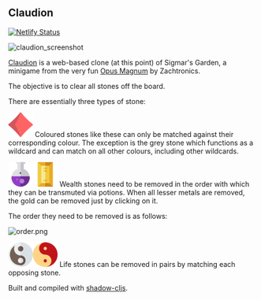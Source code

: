 ## **Claudion**

[![Netlify Status](https://api.netlify.com/api/v1/badges/b8d09be4-e7e7-4106-a3c9-7b90ec0a567d/deploy-status)](https://app.netlify.com/sites/claudion/deploys)


![claudion_screenshot](https://user-images.githubusercontent.com/30610148/97768692-14ddb900-1b79-11eb-8e49-d1ee8eabcce2.png)

[Claudion](https://claudion.netlify.app/) is a web-based clone (at this point) of Sigmar's Garden, a minigame from the very fun [Opus Magnum](http://www.zachtronics.com/opus-magnum/) by Zachtronics.

The objective is to clear all stones off the board. 

There are essentially three types of stone:

<img src="public/assets/app/images/stone.svg" width="50" height="50" style="display: inline"> Coloured stones like these can only be matched against their corresponding colour. The exception is the grey stone which functions as a wildcard and can match on all other colours, including other wildcards.



<img src="public/assets/app/images/potion.svg" width="50" height="50" style="display: inline"><img src="public/assets/app/images/gold.svg" width="50" height="50" style="display: inline"> Wealth stones need to be removed in the order with which they can be transmuted via potions. When all lesser metals are removed, the gold can be removed just by clicking on it. 

The order they need to be removed is as follows:

![order.png](https://user-images.githubusercontent.com/30610148/97793484-977d7b80-1c40-11eb-9876-2f049d2c5c9e.png)

<img src="public/assets/app/images/pale_dual.svg" width="50" height="50" style="display: inline"><img src="public/assets/app/images/vibrant_dual.svg" width="50" height="50" style="display: inline"> Life stones can be removed in pairs by matching each opposing stone.



Built and compiled with [shadow-cljs](https://shadow-cljs.org/).
